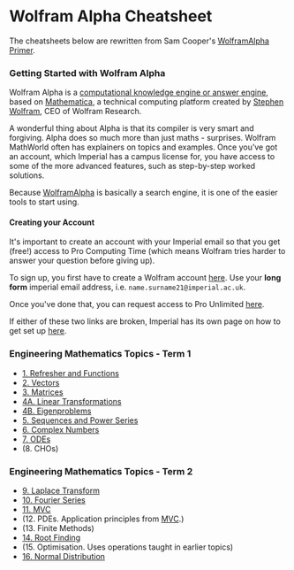 # Wolfram Alpha Cheatsheet

 The cheatsheets below are rewritten from Sam Cooper's [WolframAlpha Primer](https://docs.google.com/document/d/1emFWAVX7kUjOxG_gGpu97uOR9nCJAbYL0qLeBq_Xpbw/edit#).

### Getting Started with Wolfram Alpha

Wolfram Alpha is a [computational knowledge engine or answer engine](https://www.wolframalpha.com/tour/), based on [Mathematica](https://www.wolfram.com/mathematica/), a technical computing platform created by [Stephen Wolfram](https://www.stephenwolfram.com/), CEO of Wolfram Research. 

A wonderful thing about Alpha is that its compiler is very smart and forgiving. Alpha does so much more than just maths - surprises. Wolfram MathWorld often has explainers on topics and examples. Once you’ve got an account, which Imperial has a campus license for, you have access to some of the more advanced features, such as step-by-step worked solutions.

Because [WolframAlpha](https://www.wolframalpha.com) is basically a search engine, it is one of the easier tools to start using.

 #### Creating your Account
 It's important to create an account with your Imperial email so that you get (free!) access to Pro Computing Time (which means Wolfram tries harder to answer your question before giving up).

 To sign up, you first have to create a Wolfram account [here](https://account.wolfram.com/auth/create). Use your **long form** imperial email address, i.e. ```name.surname21@imperial.ac.uk```.

 Once you've done that, you can request access to Pro Unlimited [here](https://user.wolfram.com/portal/requestAK/e644bf3e2cf8d5afdf8bbbde53ce36b7b6b6a917).

 If either of these two links are broken, Imperial has its own page on how to get set up [here](https://www.imperial.ac.uk/admin-services/ict/self-service/computers-printing/devices-and-software/get-software/get-software-for-students/wolfram-alpha-pro/).

 ### Engineering Mathematics Topics - Term 1
 - [1. Refresher and Functions](./term1/1_refresher_functions.md)
 - [2. Vectors](./term1/2_vectors.md)
 - [3. Matrices](./term1/3_matrices.md)
 - [4A. Linear Transformations](./term1/4a_linear_transformations.md)
 - [4B. Eigenproblems](./term1/4b_eigen.md)
 - [5. Sequences and Power Series](./term1/5_series.md)
 - [6. Complex Numbers](./term1/6_complex.md)
 - [7. ODEs](./term1/7_ode.md)
 - (8. CHOs)

 ### Engineering Mathematics Topics - Term 2
  - [9. Laplace Transform](./term2/9_laplace.md)
  - [10. Fourier Series](./term2/10_fourier.md)
  - [11. MVC](./term2/11_mvc.md)
  - (12. PDEs. Application principles from [MVC](./term2/11_mvc.md).)
  - (13. Finite Methods)
  - [14. Root Finding](./term2/14_root.md)
  - (15. Optimisation. Uses operations taught in earlier topics)
  - [16. Normal Distribution](./term2/16_normdist.md)
